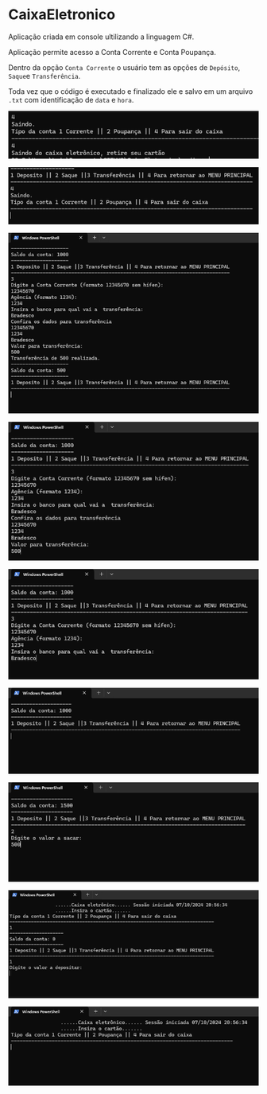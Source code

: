 # CaixaEletronico

Aplicação criada em console ultilizando a linguagem C#.

Aplicação permite acesso a Conta Corrente e Conta Poupança.

Dentro da opção ```Conta Corrente``` o usuário tem as opções de ```Depósito```, ```Saque```e ```Transferência```.

Toda vez que o código é executado e finalizado ele e salvo em um arquivo ```.txt``` com identificação de ```data``` e ```hora```.

![alt text](<Captura de tela 2024-10-07 205747.png>) 

![alt text](<Captura de tela 2024-10-07 205740.png>) 

![alt text](<Captura de tela 2024-10-07 205734.png>) 

![alt text](<Captura de tela 2024-10-07 205727.png>) 

![alt text](<Captura de tela 2024-10-07 205719.png>) 

![alt text](<Captura de tela 2024-10-07 205705.png>) 

![alt text](<Captura de tela 2024-10-07 205700.png>) 

![alt text](<Captura de tela 2024-10-07 205651.png>) 

![alt text](<Captura de tela 2024-10-07 205645.png>)